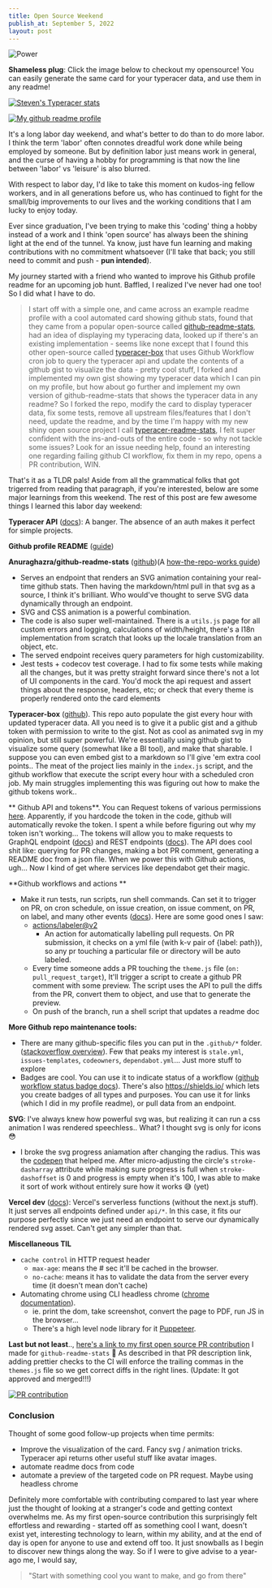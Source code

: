 ```yaml
---
title: Open Source Weekend
publish_at: September 5, 2022
layout: post
---
```


![Power](/assets/blogAssets/opensource-weekend/meme.png "=400x400")

**Shameless plug**: Click the image below to checkout my opensource! You can easily generate the same card for your typeracer data, and use them in any readme!

[![Steven's Typeracer stats](https://typeracer-readme-stats.vercel.app/api?username=juninight29)](https://github.com/steven-steven/typeracer-readme-stats)

[![My github readme profile](/assets/blogAssets/opensource-weekend/readme.png)](https://github.com/steven-steven/steven-steven "=400x400")

It's a long labor day weekend, and what's better to do than to do more labor. I think the term 'labor' often connotes dreadful work done while being employed by someone. But by definition labor just means work in general, and the curse of having a hobby for programming is that now the line between 'labor' vs 'leisure' is also blurred.

With respect to labor day, I'd like to take this moment on kudos-ing fellow workers, and in all generations before us, who has continued to fight for the small/big improvements to our lives and the working conditions that I am lucky to enjoy today.

Ever since graduation, I've been trying to make this 'coding' thing a hobby instead of a work and I think 'open source' has always been the shining light at the end of the tunnel. Ya know, just have fun learning and making contributions with no commitment whatsoever (I'll take that back; you still need to commit and push - **pun intended**).

My journey started with a friend who wanted to improve his Github profile readme for an upcoming job hunt. Baffled, I realized I've never had one too! So I did what I have to do.

> I start off with a simple one, and came across an example readme profile with a cool automated card showing github stats, found that they came from a popular open-source called [github-readme-stats](https://github.com/anuraghazra/github-readme-stats), had an idea of displaying my typeracing data, looked up if there's an existing implementation - seems like none except that I found this other open-source called [typeracer-box](https://github.com/tobimori/typeracer-box) that uses Github Workflow cron job to query the typeracer api and update the contents of a github gist to visualize the data - pretty cool stuff, I forked and implemented my own gist showing my typeracer data which I can pin on my profile, but how about go further and implement my own version of github-readme-stats that shows the typeracer data in any readme? So I forked the repo, modify the card to display typeracer data, fix some tests, remove all upstream files/features that I don't need, update the readme, and by the time I'm happy with my new shiny open source project I call [typeracer-readme-stats](https://github.com/steven-steven/typeracer-readme-stats), I felt super confident with the ins-and-outs of the entire code - so why not tackle some issues? Look for an issue needing help, found an interesting one regarding failing github CI workflow, fix them in my repo, opens a PR contribution, WIN.

That's it as a TLDR pals! Aside from all the grammatical folks that got trigerred from reading that paragraph, if you're interested, below are some major learnings from this weekend. The rest of this post are few awesome things I learned this labor day weekend:

**Typeracer API** ([docs](https://typeracerdata.com/about)): A banger. The absence of an auth makes it perfect for simple projects.

**Github profile README** ([guide](https://docs.github.com/en/account-and-profile/setting-up-and-managing-your-github-profile/customizing-your-profile/managing-your-profile-readme))

**Anuraghazra/github-readme-stats** ([github](https://github.com/anuraghazra/github-readme-stats))(A [how-the-repo-works guide](https://codecrumbs.io/library/github-readme-stats))
  - Serves an endpoint that renders an SVG animation containing your real-time github stats. Then having the markdown/html pull in that svg as a source, I think it's brilliant. Who would've thought to serve SVG data dynamically through an endpoint.
  - SVG and CSS animation is a powerful combination.
  - The code is also super well-maintained. There is a `utils.js` page for all custom errors and logging, calculations of width/height, there's a I18n implementation from scratch that looks up the locale translation from an object, etc.
  - The served endpoint receives query parameters for high customizability.
  - Jest tests + codecov test coverage. I had to fix some tests while making all the changes, but it was pretty straight forward since there's not a lot of UI components in the card. You'd mock the api request and assert things about the response, headers, etc; or check that every theme is properly rendered onto the card elements

**Typeracer-box** ([github](https://github.com/tobimori/typeracer-box)). This repo auto populate the gist every hour with updated typeracer data. All you need is to give it a public gist and a github token with permission to write to the gist. Not as cool as animated svg in my opinion, but still super powerful. We're essentially using github gist to visualize some query (somewhat like a BI tool), and make that sharable. I suppose you can even embed gist to a markdown so I'll give 'em extra cool points.. The meat of the project lies mainly in the `index.js` script, and the github workflow that execute the script every hour with a scheduled cron job. My main struggles implementing this was figuring out how to make the github tokens work..

** Github API and tokens**. You can Request tokens of various permissions [here](https://github.com/settings/tokens). Apparently, if you hardcode the token in the code, github will automatically revoke the token. I spent a while before figuring out why my token isn't working... The tokens will allow you to make requests to GraphQL endpoint ([docs](https://docs.github.com/en/graphql)) and REST endpoints ([docs](https://docs.github.com/en/rest)). The API does cool shit like: querying for PR changes, making a bot PR comment, generating a README doc from a json file. When we power this with Github actions, ugh... Now I kind of get where services like dependabot get their magic.

**Github workflows and actions **
  - Make it run tests, run scripts, run shell commands. Can set it to trigger on PR, on cron schedule, on issue creation, on issue comment, on PR, on label, and many other events ([docs](https://docs.github.com/en/actions/using-workflows/events-that-trigger-workflows)). Here are some good ones I saw:
    - [actions/labeler@v2](https://github.com/actions/labeler)
      - An action for automatically labelling pull requests. On PR submission, it checks on a yml file (with k-v pair of {label: path}), so any pr touching a particular file or directory will be auto labeled.
    - Every time someone adds a PR touching the `theme.js` file (`on: pull_request_target`), It'll trigger a script to create a github PR comment with some preview. The script uses the API to pull the diffs from the PR, convert them to object, and use that to generate the preview.
    - On push of the branch, run a shell script that updates a readme doc

**More Github repo maintenance tools:**
  - There are many github-specific files you can put in the `.github/*` folder. ([stackoverflow overview](https://stackoverflow.com/questions/60507097/is-there-an-overview-of-what-can-go-into-a-github-dot-github-directory)). Few that peaks my interest is `stale.yml`, `issues-templates`, `codeowners`, `dependabot.yml`... Just more stuff to explore
  - Badges are cool. You can use it to indicate status of a workflow ([github workflow status badge docs](https://docs.github.com/en/actions/monitoring-and-troubleshooting-workflows/adding-a-workflow-status-badge)). There's also https://shields.io/ which lets you create badges of all types and purposes. You can use it for links (which I did in my profile readme), or pull data from an endpoint.

**SVG**: I've always knew how powerful svg was, but realizing it can run a css animation I was rendered speechless.. What? I thought svg is only for icons 😳
  - I broke the svg progress aniamation after changing the radius. This was the [codepen](https://codepen.io/nkunic/pen/jXBZWV) that helped me. After micro-adjusting the circle's `stroke-dasharray` attribute while making sure progress is full when `stroke-dashoffset` is 0 and progress is empty when it's 100, I was able to make it sort of work without entirely sure how it works 😅 (yet)

**Vercel dev** ([docs](https://vercel.com/blog/vercel-dev)): Vercel's serverless functions (without the next.js stuff). It just serves all endpoints defined under `api/*`. In this case, it fits our purpose perfectly since we just need an endpoint to serve our dynamically rendered svg asset. Can't get any simpler than that.

**Miscellaneous TIL**
  - `cache control` in HTTP request header
    - `max-age`: means the # sec it'll be cached in the browser.
    - `no-cache`: means it has to validate the data from the server every time (it doesn't mean don't cache)
  - Automating chrome using CLI headless chrome ([chrome documentation](https://developer.chrome.com/blog/headless-chrome/)).
    - ie. print the dom, take screenshot, convert the page to PDF, run JS in the browser...
    - There's a high level node library for it [Puppeteer](https://github.com/puppeteer/puppeteer).

**Last but not least**.., [here's a link to my first open source PR contribution](https://github.com/anuraghazra/github-readme-stats/pull/1999) I made for `github-readme-stats` 🥳 As described in that PR description link, adding prettier checks to the CI will enforce the trailing commas in the `themes.js` file so we get correct diffs in the right lines. (Update: It got approved and merged!!!)

[![PR contribution](/assets/blogAssets/opensource-weekend/contribution.png)](https://github.com/anuraghazra/github-readme-stats/pull/1999 "=400x400")

### Conclusion

Thought of some good follow-up projects when time permits:
  - Improve the visualization of the card. Fancy svg / animation tricks. Typeracer api returns other useful stuff like avatar images.
  - automate readme docs from code
  - automate a preview of the targeted code on PR request. Maybe using headless chrome

Definitely more comfortable with contributing compared to last year where just the thought of looking at a stranger's code and getting context overwhelms me. As my first open-source contribution this surprisingly felt effortless and rewarding - started off as something cool I want, doesn't exist yet, interesting technology to learn, within my ability, and at the end of day is open for anyone to use and extend off too. It just snowballs as I begin to discover new things along the way. So if I were to give advise to a year-ago me, I would say,
> "Start with something cool you want to make, and go from there"
